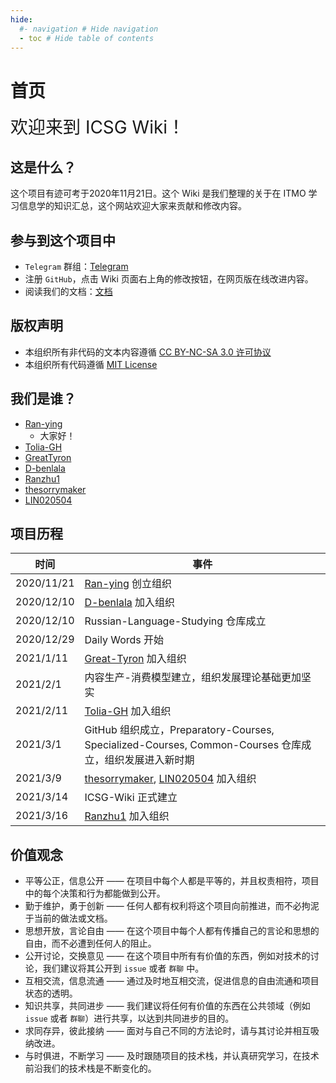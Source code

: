 ```yaml
--- 
hide: 
  #- navigation # Hide navigation 
  - toc # Hide table of contents 
---
```


# 首页
<span style="font-size:2em;font-style:bold;">欢迎来到 ICSG Wiki！</span>

## 这是什么？

这个项目有迹可考于2020年11月21日。这个 Wiki 是我们整理的关于在 ITMO 学习信息学的知识汇总，这个网站欢迎大家来贡献和修改内容。

## 参与到这个项目中

- `Telegram` 群组：[Telegram](https://t.me/ICSG_Official)
- 注册 `GitHub`，点击 Wiki 页面右上角的修改按钮，在网页版在线改进内容。
- 阅读我们的文档：[文档](Tutorial/README.md)

## 版权声明

- 本组织所有非代码的文本内容遵循 [CC BY-NC-SA 3.0 许可协议](https://creativecommons.org/licenses/by-nc-sa/3.0/deed.zh)
- 本组织所有代码遵循 [MIT License](https://opensource.org/licenses/mit-license.php)

## 我们是谁？

- [Ran-ying](https://github.com/Ran-ying)
    - 大家好！
- [Tolia-GH](https://github.com/Tolia-GH)
- [GreatTyron](https://github.com/GreatTyron)
- [D-benlala](https://github.com/D-benlala)
- [Ranzhu1](https://github.com/Ranzhu1)
- [thesorrymaker](https://github.com/thesorrymaker)
- [LIN020504](https://github.com/LIN020504)

## 项目历程

| 时间 | 事件 |
|------|------|
| 2020/11/21 | [Ran-ying](https://github.com/Ran-ying) 创立组织 |
| 2020/12/10 | [D-benlala](https://github.com/D-benlala) 加入组织 |
| 2020/12/10 | Russian-Language-Studying 仓库成立 |
| 2020/12/29 | Daily Words 开始 |
| 2021/1/11 | [Great-Tyron](https://github.com/GreatTyron) 加入组织 |
| 2021/2/1 | 内容生产-消费模型建立，组织发展理论基础更加坚实 |
| 2021/2/11 | [Tolia-GH](https://github.com/Tolia-GH) 加入组织 |
| 2021/3/1 | GitHub 组织成立，Preparatory-Courses, Specialized-Courses, Common-Courses 仓库成立，组织发展进入新时期 |
| 2021/3/9 | [thesorrymaker](https://github.com/thesorrymaker), [LIN020504](https://github.com/LIN020504) 加入组织 |
| 2021/3/14 | ICSG-Wiki 正式建立 |
| 2021/3/16 | [Ranzhu1](https://github.com/Ranzhu1) 加入组织|

## 价值观念

- 平等公正，信息公开 —— 在项目中每个人都是平等的，并且权责相符，项目中的每个决策和行为都能做到公开。
- 勤于维护，勇于创新 —— 任何人都有权利将这个项目向前推进，而不必拘泥于当前的做法或文档。
- 思想开放，言论自由 —— 在这个项目中每个人都有传播自己的言论和思想的自由，而不必遭到任何人的阻止。
- 公开讨论，交换意见 —— 在这个项目中所有有价值的东西，例如对技术的讨论，我们建议将其公开到 `issue` 或者 `群聊` 中。
- 互相交流，信息流通 —— 通过及时地互相交流，促进信息的自由流通和项目状态的透明。
- 知识共享，共同进步 —— 我们建议将任何有价值的东西在公共领域（例如 `issue` 或者 `群聊`）进行共享，以达到共同进步的目的。
- 求同存异，彼此接纳 —— 面对与自己不同的方法论时，请与其讨论并相互吸纳改进。
- 与时俱进，不断学习 —— 及时跟随项目的技术栈，并认真研究学习，在技术前沿我们的技术栈是不断变化的。
